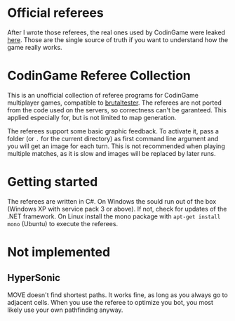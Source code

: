 # Official referees
After I wrote those referees, the real ones used by CodinGame were leaked [here](https://github.com/SpiritusSancti5/codinGame/tree/master/Referees).
Those are the single source of truth if you want to understand how the game really works.

# CodinGame Referee Collection
This is an unofficial collection of referee programs for CodinGame multiplayer games, compatible to [brutaltester](https://github.com/dreignier/cg-brutaltester).
The referees are not ported from the code used on the servers, so correctness can't be garanteed. This applied especially for, but is not limited to map generation.

The referees support some basic graphic feedback.
To activate it, pass a folder (or `.` for the current directory) as first command line argument and you will get an image for each turn.
This is not recommended when playing multiple matches, as it is slow and images will be replaced by later runs.

# Getting started
The referees are written in C#. On Windows the sould run out of the box (Windows XP with service pack 3 or above). If not, check for updates of the .NET framework.
On Linux install the mono package with `apt-get install mono` (Ubuntu) to execute the referees.

# Not implemented
## HyperSonic
MOVE doesn't find shortest paths. It works fine, as long as you always go to adjacent cells.
When you use the referee to optimize you bot, you most likely use your own pathfinding anyway.
